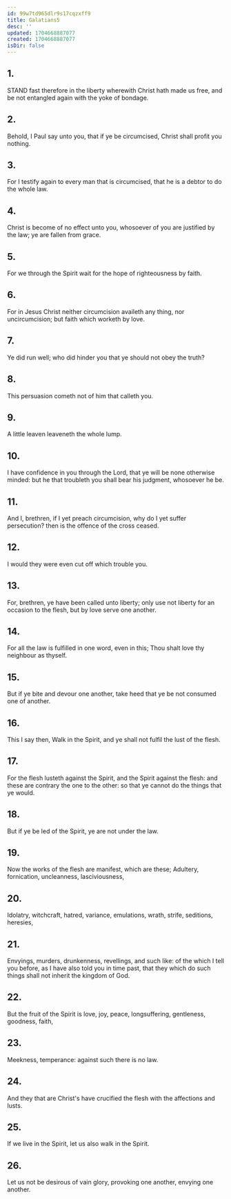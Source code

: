 ```yaml
---
id: 99w7td965dlr9s17cqzxff9
title: Galatians5
desc: ''
updated: 1704668887077
created: 1704668887077
isDir: false
---
```

## 1.
STAND fast therefore in the liberty wherewith Christ hath made us free, and be not entangled again with the yoke of bondage.
## 2.
Behold, I Paul say unto you, that if ye be circumcised, Christ shall profit you nothing.
## 3.
For I testify again to every man that is circumcised, that he is a debtor to do the whole law.
## 4.
Christ is become of no effect unto you, whosoever of you are justified by the law; ye are fallen from grace.
## 5.
For we through the Spirit wait for the hope of righteousness by faith.
## 6.
For in Jesus Christ neither circumcision availeth any thing, nor uncircumcision; but faith which worketh by love.
## 7.
Ye did run well; who did hinder you that ye should not obey the truth?
## 8.
This persuasion cometh not of him that calleth you.
## 9.
A little leaven leaveneth the whole lump.
## 10.
I have confidence in you through the Lord, that ye will be none otherwise minded: but he that troubleth you shall bear his judgment, whosoever he be.
## 11.
And I, brethren, if I yet preach circumcision, why do I yet suffer persecution? then is the offence of the cross ceased.
## 12.
I would they were even cut off which trouble you.
## 13.
For, brethren, ye have been called unto liberty; only use not liberty for an occasion to the flesh, but by love serve one another.
## 14.
For all the law is fulfilled in one word, even in this; Thou shalt love thy neighbour as thyself.
## 15.
But if ye bite and devour one another, take heed that ye be not consumed one of another.
## 16.
This I say then, Walk in the Spirit, and ye shall not fulfil the lust of the flesh.
## 17.
For the flesh lusteth against the Spirit, and the Spirit against the flesh: and these are contrary the one to the other: so that ye cannot do the things that ye would.
## 18.
But if ye be led of the Spirit, ye are not under the law.
## 19.
Now the works of the flesh are manifest, which are these; Adultery, fornication, uncleanness, lasciviousness,
## 20.
Idolatry, witchcraft, hatred, variance, emulations, wrath, strife, seditions, heresies,
## 21.
Envyings, murders, drunkenness, revellings, and such like: of the which I tell you before, as I have also told you in time past, that they which do such things shall not inherit the kingdom of God.
## 22.
But the fruit of the Spirit is love, joy, peace, longsuffering, gentleness, goodness, faith,
## 23.
Meekness, temperance: against such there is no law.
## 24.
And they that are Christ's have crucified the flesh with the affections and lusts.
## 25.
If we live in the Spirit, let us also walk in the Spirit.
## 26.
Let us not be desirous of vain glory, provoking one another, envying one another.
